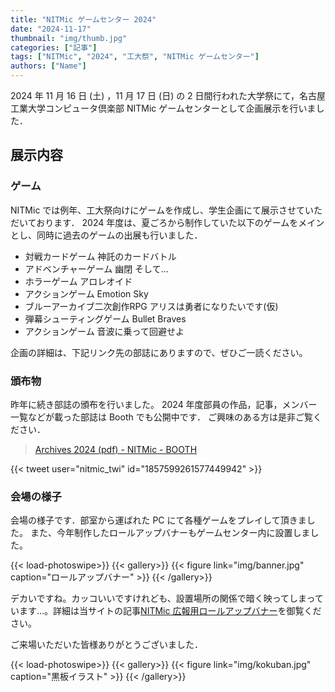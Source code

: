 ```yaml
---
title: "NITMic ゲームセンター 2024"
date: "2024-11-17"
thumbnail: "img/thumb.jpg"
categories: ["記事"]
tags: ["NITMic", "2024", "工大祭", "NITMic ゲームセンター"]
authors: ["Name"]
---
```


2024 年 11 月 16 日 (土) ，11 月 17 日 (日) の 2 日間行われた大学祭にて，名古屋工業大学コンピュータ倶楽部 NITMic ゲームセンターとして企画展示を行いました．

## 展示内容

### ゲーム

NITMic では例年、工大祭向けにゲームを作成し、学生企画にて展示させていただいております．
2024 年度は、夏ごろから制作していた以下のゲームをメインとし、同時に過去のゲームの出展も行いました．

- 対戦カードゲーム  神託のカードバトル
- アドベンチャーゲーム  幽閉 そして…
- ホラーゲーム  アロレオイド
- アクションゲーム  Emotion Sky
- ブルーアーカイブ二次創作RPG  アリスは勇者になりたいです(仮) 
- 弾幕シューティングゲーム  Bullet Braves
- アクションゲーム  音波に乗って回避せよ

企画の詳細は、下記リンク先の部誌にありますので、ぜひご一読ください。

### 頒布物

昨年に続き部誌の頒布を行いました。
2024 年度部員の作品，記事，メンバー一覧などが載った部誌は Booth でも公開中です．
ご興味のある方は是非ご覧ください．

> [Archives 2024 (pdf) - NITMic - BOOTH](https://nitmic.booth.pm/items/6645860)

{{< tweet user="nitmic_twi" id="1857599261577449942" >}}

### 会場の様子

会場の様子です．部室から運ばれた PC にて各種ゲームをプレイして頂きました。
また、今年制作したロールアップバナーもゲームセンター内に設置しました。
<!-- prettier-ignore-start -->
{{< load-photoswipe>}}
{{< gallery>}}
  {{< figure link="img/banner.jpg" caption="ロールアップバナー" >}}
{{< /gallery>}}
<!-- prettier-ignore-end -->

デカいですね。カッコいいですけれども、設置場所の関係で暗く映ってしまっています…。詳細は当サイトの記事[NITMic 広報用ロールアップバナー](https://nitmic.club.nitech.ac.jp/post/0018/)を御覧ください。

ご来場いただいた皆様ありがとうございました．
<!-- prettier-ignore-start -->
{{< load-photoswipe>}}
{{< gallery>}}
  {{< figure link="img/kokuban.jpg" caption="黒板イラスト" >}}
{{< /gallery>}}
<!-- prettier-ignore-end -->
